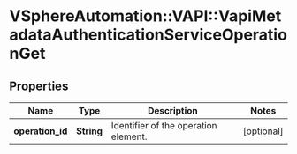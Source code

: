 # VSphereAutomation::VAPI::VapiMetadataAuthenticationServiceOperationGet

## Properties
Name | Type | Description | Notes
------------ | ------------- | ------------- | -------------
**operation_id** | **String** | Identifier of the operation element. | [optional] 


